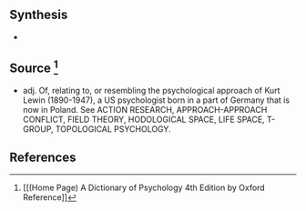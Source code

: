 ## Synthesis
- 
## Source [^1]
- adj. Of, relating to, or resembling the psychological approach of Kurt Lewin (1890-1947), a US psychologist born in a part of Germany that is now in Poland. See ACTION RESEARCH, APPROACH-APPROACH CONFLICT, FIELD THEORY, HODOLOGICAL SPACE, LIFE SPACE, T-GROUP, TOPOLOGICAL PSYCHOLOGY.
## References

[^1]: [[(Home Page) A Dictionary of Psychology 4th Edition by Oxford Reference]]